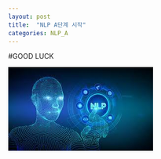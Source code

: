 ```yaml
---
layout: post
title:  "NLP A단계 시작"
categories: NLP_A
---
```


#GOOD LUCK



![NLP_photo](../images/2022-01-09-NLP_A/NLP_photo.jpeg)
